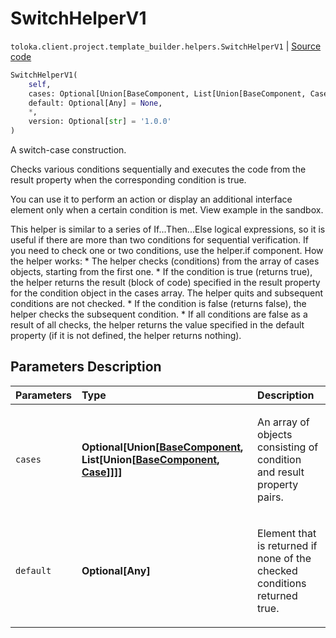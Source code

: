 # SwitchHelperV1
`toloka.client.project.template_builder.helpers.SwitchHelperV1` | [Source code](https://github.com/Toloka/toloka-kit/blob/v1.1.0.post1/src/client/project/template_builder/helpers.py#L187)

```python
SwitchHelperV1(
    self,
    cases: Optional[Union[BaseComponent, List[Union[BaseComponent, Case]]]] = None,
    default: Optional[Any] = None,
    *,
    version: Optional[str] = '1.0.0'
)
```

A switch-case construction.


Checks various conditions sequentially and executes the code from the result property when the corresponding
condition is true.

You can use it to perform an action or display an additional interface element only when a certain condition is met.
View example in the sandbox.

This helper is similar to a series of If...Then...Else logical expressions, so it is useful if there are more than
two conditions for sequential verification. If you need to check one or two conditions, use the helper.if component.
How the helper works:
    * The helper checks (conditions) from the array of cases objects, starting from the first one.
    * If the condition is true (returns true), the helper returns the result (block of code) specified in the result
      property for the condition object in the cases array. The helper quits and subsequent conditions are not
      checked.
    * If the condition is false (returns false), the helper checks the subsequent condition.
    * If all conditions are false as a result of all checks, the helper returns the value specified in the default
      property (if it is not defined, the helper returns nothing).

## Parameters Description

| Parameters | Type | Description |
| :----------| :----| :-----------|
`cases`|**Optional\[Union\[[BaseComponent](toloka.client.project.template_builder.base.BaseComponent.md), List\[Union\[[BaseComponent](toloka.client.project.template_builder.base.BaseComponent.md), [Case](toloka.client.project.template_builder.helpers.SwitchHelperV1.Case.md)\]\]\]\]**|<p>An array of objects consisting of condition and result property pairs.</p>
`default`|**Optional\[Any\]**|<p>Element that is returned if none of the checked conditions returned true.</p>
